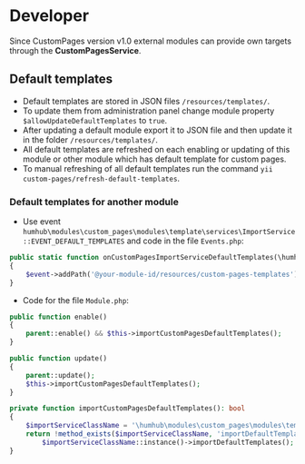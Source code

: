 # Developer

Since CustomPages version v1.0 external modules can provide own targets through the **CustomPagesService**.

## Default templates

- Default templates are stored in JSON files `/resources/templates/`.
- To update them from administration panel change module property `$allowUpdateDefaultTemplates` to `true`.
- After updating a default module export it to JSON file and then update it in the folder `/resources/templates/`.
- All default templates are refreshed on each enabling or updating of this module or other module which has default template for custom pages.
- To manual refreshing of all default templates run the command `yii custom-pages/refresh-default-templates`.

### Default templates for another module

- Use event `humhub\modules\custom_pages\modules\template\services\ImportService::EVENT_DEFAULT_TEMPLATES` and code in the file `Events.php`:
```php
public static function onCustomPagesImportServiceDefaultTemplates(\humhub\modules\custom_pages\modules\template\events\DefaultTemplateEvent $event)
{
    $event->addPath('@your-module-id/resources/custom-pages-templates');
}
```
- Code for the file `Module.php`:
```php
public function enable()
{
    parent::enable() && $this->importCustomPagesDefaultTemplates();
}

public function update()
{
    parent::update();
    $this->importCustomPagesDefaultTemplates();
}

private function importCustomPagesDefaultTemplates(): bool
{
    $importServiceClassName = '\humhub\modules\custom_pages\modules\template\services\ImportService';
    return !method_exists($importServiceClassName, 'importDefaultTemplates') ||
        $importServiceClassName::instance()->importDefaultTemplates();
}
```
